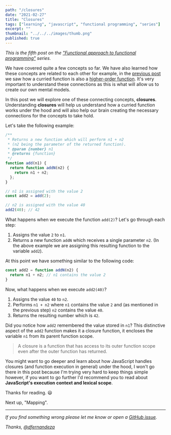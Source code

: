 ```yaml
---
path: "/closures"
date: "2021-02-27"
title: "Closures"
tags: ["learning", "javascript", "functional programming", "series"]
excerpt: ""
thumbnail: "../../../images/thumb.png"
published: true
---
```


_This is the fifth post on the ["Functional approach to functional programming"](/functional-approach-to-functional-programming) series._

We have covered quite a few concepts so far. We have also learned how these concepts are related to each other for example, in the [previous post](/specialized-functions) we saw how a curried function is also a [higher-order function](/functions-as-values). It's very important to understand these connections as this is what will allow us to create our own mental models. 

In this post we will explore one of these connecting concepts, **closures**. Understanding **closures** will help us understand how a curried function works under the hood and will also help our brain creating the necessary connections for the concepts to take hold.

Let's take the following example:

```js
/**
 * Returns a new function which will perform n1 + n2
 * (n2 being the parameter of the returned function).
 * @param {number} n1
 * @returns {function}
 */
function add(n1) {
  return function addN(n2) {
    return n1 + n2;
  };
}

// n1 is assigned with the value 2
const add2 = add(2);

// n2 is assigned with the value 40
add2(40); // 42
```

What happens when we execute the function `add(2)`? Let's go through each step:

1. Assigns the value `2` to `n1`.
2. Returns a new function `addN` which receives a single parameter `n2`. (In the above example we are assigning this resulting function to the variable `add2`).

At this point we have something similar to the following code:

```js
const add2 = function addN(n2) {
  return n1 + n2; // n1 contains the value 2
}
```

Now, what happens when we execute `add2(40)`?

1. Assigns the value `40` to `n2`.
2. Performs `n1 + n2` where `n1` contains the value `2` and (as mentioned in the previous step) `n2` contains the value `40`. 
3. Returns the resulting number which is `42`.

Did you notice how `add2` remembered the value stored in `n1`? This distinctive aspect of the `add2` function makes it a closure function, it encloses the variable `n1` from its parent function scope.

> A closure is a function that has access to its outer function scope even after the outer function has returned.

You might want to go deeper and learn about how JavaScript handles closures (and function execution in general) under the hood, I won't go there in this post because I'm trying very hard to keep things simple however, if you want to go further I'd recommend you to read about **JavaScript's execution context and lexical scope**.

Thanks for reading. 😃

Next up, "Mapping".

---

_If you find something wrong please let me know or open a [GitHub issue](https://github.com/dfernandeza/danifdz/issues)._

_Thanks, [@dfernandeza](https://twitter.com/dfernandeza)_

